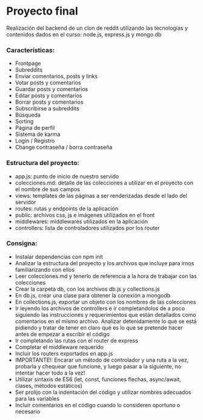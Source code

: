 # Proyecto final
Realización del backend de un clon de reddit utilizando las tecnologías y contenidos dados en el curso: node.js, express.js y mongo.db

### Características:

* Frontpage
* Subreddits
* Enviar comentarios, posts y links
* Votar posts y comentarios
* Guardar posts y comentarios 
* Editar posts y comentarios
* Borrar posts y comentarios
* Subscribirse a subreddits
* Búsqueda
* Sorting
* Página de perfil
* Sistema de karma
* Login / Registro
* Change contraseña / borra contraseña

### Estructura del proyecto:

* app.js: punto de inicio de nuestro servido
* colecciones.md: detalle de las colecciones a utilizar en el proyecto con el nombre de sus campos
* views: templates de las páginas a ser renderizadas desde el lado del servidor
* routes: rutas y endpoints de la aplicación
* public: archivos css, js e imágenes utilizados en el front
* middlewares: middlewares utilizados en la aplicación
* controllers: lista de controladores utilizados por los router

### Consigna:

* Instalar dependencias con npm init
* Analizar la estructura del proyecto y los archivos que incluye para irnos familiarizando con ellos
* Leer colecciones.md y tenerlo de referencia a la hora de trabajar con las colecciones
* Crear la carpeta db, con los archivos db.js y collections.js
* En db.js, crear una clase para obtener la conexión a mongodb
* En collections.js, exportar un objeto con los nombres de las colecciones
* Ir leyendo los archivos de controllers e ir completandolos de a poco siguiendo las instrucciones y requerimientos que están detallados como comentarios en el mismo archivo. Analizar detenidamente lo que se está pidiendo y tratar de tener en claro qué es lo que se pretende hacer antes de empezar a escribir el código 
* Ir completando las rutas con el router de express
* Completar el middleware requerido
* Incluir los routers exportados en app.js
* IMPORTANTE!: Encarar un método de controlador y una ruta a la vez, probarla y chequear que funcione, y luego pasar a la siguiente, no intentar hacer todo a la vez!
* Utilizar sintaxis de ES6 (let, const, funciones flechas, async/await, clases, métodos estáticos)
* Ser prolijo con la indentación del código y utilizar nombres adecuados para las variables
* Incluir comentarios en el código cuando lo consideren oportuno o necesario



